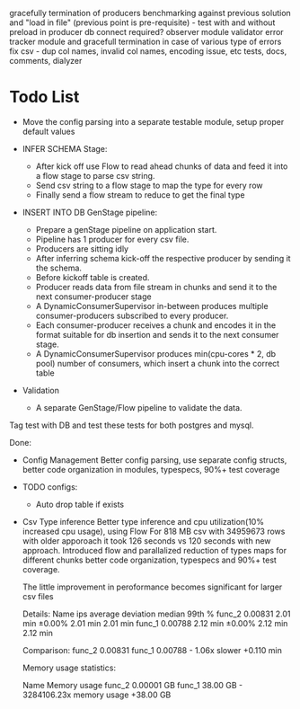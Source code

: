 gracefully termination of producers
benchmarking against previous solution and "load in file" (previous point is pre-requisite) - test with and without preload in producer
db connect required?
observer module
validator
error tracker module and gracefull termination in case of various type of errors
fix csv - dup col names, invalid col names, encoding issue, etc
tests, docs, comments, dialyzer

# Todo List

* Move the config parsing into a separate testable module, setup proper default values

* INFER SCHEMA Stage:
  - After kick off use Flow to read ahead chunks of data and feed it into a flow stage to parse csv string.
  - Send csv string to a flow stage to map the type for every row
  - Finally send a flow stream to reduce to get the final type

* INSERT INTO DB GenStage pipeline:
  - Prepare a genStage pipeline on application start.
  - Pipeline has 1 producer for every csv file.
  - Producers are sitting idly
  - After inferring schema kick-off the respective producer by sending it the schema.
  - Before kickoff table is created.
  - Producer reads data from file stream in chunks and send it to the next consumer-producer stage
  - A DynamicConsumerSupervisor in-between produces multiple consumer-producers subscribed to every producer.
  - Each consumer-producer receives a chunk and encodes it in the format suitable for db insertion and sends it to the next consumer stage.
  - A DynamicConsumerSupervisor produces min(cpu-cores * 2, db pool) number of consumers, which insert a chunk into the correct table

* Validation
  - A separate GenStage/Flow pipeline to validate the data.


Tag test with DB and test these tests for both postgres and mysql.


Done:

* Config Management
Better config parsing, use separate config structs, better code organization in modules, typespecs, 90%+ test coverage

* TODO configs:
  * Auto drop table if exists

* Csv Type inference
  Better type inference and cpu utilization(10% increased cpu usage), using Flow
  For 818 MB csv with 34959673 rows with older apporoach it took 126 seconds vs 120 seconds with new approach.
  Introduced flow and parallalized reduction of types maps for different chunks
  better code organization, typespecs and 90%+ test coverage.

  The little improvement in peroformance becomes significant for larger csv files

  Details:
    Name             ips        average  deviation         median         99th %
    func_2       0.00831       2.01 min     ±0.00%       2.01 min       2.01 min
    func_1       0.00788       2.12 min     ±0.00%       2.12 min       2.12 min

    Comparison:
    func_2       0.00831
    func_1       0.00788 - 1.06x slower +0.110 min

    Memory usage statistics:

    Name      Memory usage
    func_2      0.00001 GB
    func_1        38.00 GB - 3284106.23x memory usage +38.00 GB
